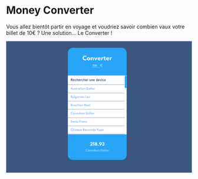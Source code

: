 # Money Converter

Vous allez bientôt partir en voyage et voudriez savoir combien vaux votre billet de 10€ ? Une solution... Le Converter !

![Preview Game](Preview.png)
